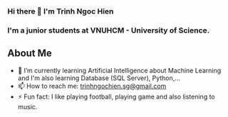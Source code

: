 ### Hi there 👋  I'm Trinh Ngoc Hien 
### I'm a junior students at VNUHCM - University of Science.


## About Me
- 🌱 I’m currently learning Artificial Intelligence about Machine Learning and I'm also learning Database (SQL Server), Python,...
- 📫 How to reach me: trinhngochien.sg@gmail.com
- ⚡ Fun fact: I like playing football, playing game and also listening to music.

